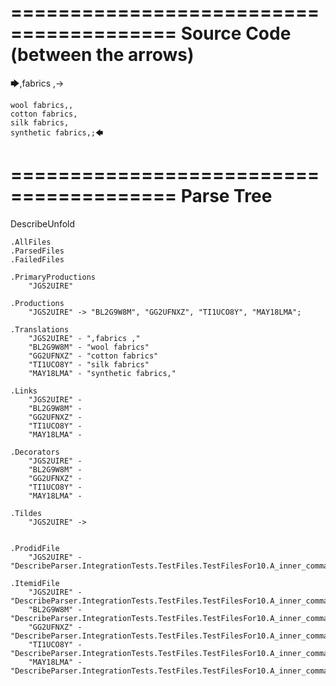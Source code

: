 ========================================
Source Code (between the arrows)
========================================

🡆,fabrics ,->

	wool fabrics,,
	cotton fabrics,
	silk fabrics,
	synthetic fabrics,;🡄

========================================
Parse Tree
========================================
DescribeUnfold

    .AllFiles
    .ParsedFiles
    .FailedFiles

    .PrimaryProductions
        "JGS2UIRE" 

    .Productions
        "JGS2UIRE" -> "BL2G9W8M", "GG2UFNXZ", "TI1UCO8Y", "MAY18LMA";

    .Translations
        "JGS2UIRE" - ",fabrics ,"
        "BL2G9W8M" - "wool fabrics"
        "GG2UFNXZ" - "cotton fabrics"
        "TI1UCO8Y" - "silk fabrics"
        "MAY18LMA" - "synthetic fabrics,"

    .Links
        "JGS2UIRE" - 
        "BL2G9W8M" - 
        "GG2UFNXZ" - 
        "TI1UCO8Y" - 
        "MAY18LMA" - 

    .Decorators
        "JGS2UIRE" - 
        "BL2G9W8M" - 
        "GG2UFNXZ" - 
        "TI1UCO8Y" - 
        "MAY18LMA" - 

    .Tildes
        "JGS2UIRE" -> 


    .ProdidFile
        "JGS2UIRE" - "DescribeParser.IntegrationTests.TestFiles.TestFilesFor10.A_inner_commas3.ds"

    .ItemidFile
        "JGS2UIRE" - "DescribeParser.IntegrationTests.TestFiles.TestFilesFor10.A_inner_commas3.ds"
        "BL2G9W8M" - "DescribeParser.IntegrationTests.TestFiles.TestFilesFor10.A_inner_commas3.ds"
        "GG2UFNXZ" - "DescribeParser.IntegrationTests.TestFiles.TestFilesFor10.A_inner_commas3.ds"
        "TI1UCO8Y" - "DescribeParser.IntegrationTests.TestFiles.TestFilesFor10.A_inner_commas3.ds"
        "MAY18LMA" - "DescribeParser.IntegrationTests.TestFiles.TestFilesFor10.A_inner_commas3.ds"

